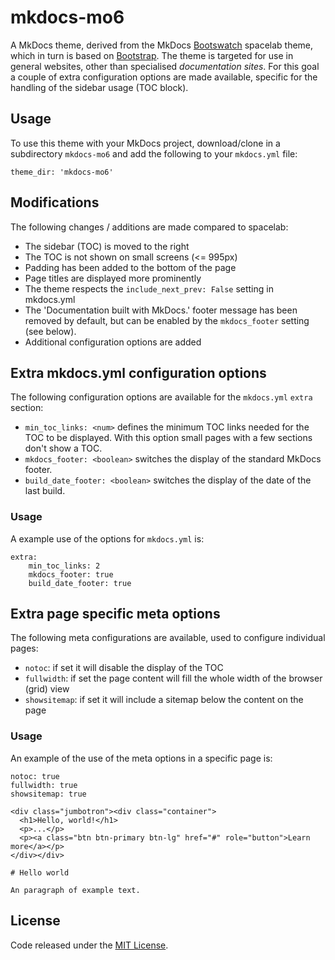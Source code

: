 # mkdocs-mo6

A MkDocs theme, derived from the MkDocs [Bootswatch](https://bootswatch.com/) spacelab theme, which in turn is based on [Bootstrap](http://getbootstrap.com/).
The theme is targeted for use in general websites, other than specialised *documentation sites*.
For this goal a couple of extra configuration options are made available, specific for the handling of the sidebar usage (TOC block).

## Usage

To use this theme with your MkDocs project, download/clone in a subdirectory `mkdocs-mo6` and add the following to your `mkdocs.yml` file:

	theme_dir: 'mkdocs-mo6'

## Modifications

The following changes / additions are made compared to spacelab:

- The sidebar (TOC) is moved to the right
- The TOC is not shown on small screens (<= 995px)
- Padding has been added to the bottom of the page
- Page titles are displayed more prominently
- The theme respects the `include_next_prev: False` setting in mkdocs.yml
- The 'Documentation built with MkDocs.' footer message has been removed by default, but can be enabled by the `mkdocs_footer` setting (see below).
- Additional configuration options are added

## Extra mkdocs.yml configuration options

The following configuration options are available for the `mkdocs.yml` `extra` section:

- `min_toc_links: <num>` defines the minimum TOC links needed for the TOC to be displayed. With this option small pages with a few sections don't show a TOC.
- `mkdocs_footer: <boolean>` switches the display of the standard MkDocs footer.
- `build_date_footer: <boolean>` switches the display of the date of the last build.

### Usage

A example use of the options for `mkdocs.yml` is:

```
extra:
    min_toc_links: 2
    mkdocs_footer: true
    build_date_footer: true
```

## Extra page specific meta options

The following meta configurations are available, used to configure individual pages:

- `notoc`: if set it will disable the display of the TOC
- `fullwidth`: if set the page content will fill the whole width of the browser (grid) view
- `showsitemap`: if set it will include a sitemap below the content on the page

### Usage

An example of the use of the meta options in a specific page is:

```
notoc: true
fullwidth: true
showsitemap: true

<div class="jumbotron"><div class="container">
  <h1>Hello, world!</h1>
  <p>...</p>
  <p><a class="btn btn-primary btn-lg" href="#" role="button">Learn more</a></p>
</div></div>

# Hello world

An paragraph of example text.
```

## License

Code released under the [MIT License](https://github.com/mo6/mkdocs-mo6/blob/master/LICENSE).
